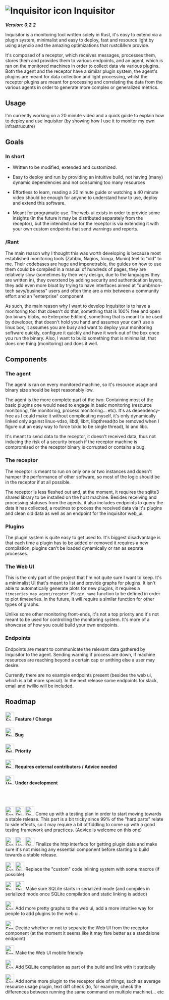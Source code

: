 # ![Inquisitor icon](https://i.imgur.com/3XZNDko.png) Inquisitor
**_Version: 0.2.2_**


Inquisitor is a monitoring tool written solely in Rust, it's easy to extend via a plugin system, minimalist and easy to deploy,
fast and resource light by using asyncio and the amazing optimizations that rustc&llvm provide.

It's composed of a receptor, which receives messages, processes them, stores them and provides them to various endpoints,
and an agent, which is ran on the monitored machines in order to collect data via various plugins. Both the agent and the receptor have a similar plugin system,
the agent's plugins are meant for data collection and light processing, whilst the receptor plugins are meant for processing and correlating the data from the
various agents in order to generate more complex or generalized metrics.


## Usage

I'm currently working on a 20 minute video and a quick guide to explain how to deploy and use inquisitor (by showing how I use it to monitor my own infrastrucutre)


## Goals

### In short

- Written to be modified, extended and customized.

- Easy to deploy and run by providing an intuitive build, not having (many) dynamic dependencies and not consuming too many resources

- Effortless to learn, reading a 20 minute guide or watching a 40 minute video should be enough for anyone to understand how to use, deploy and extend this software.

- Meant for programatic use. The web-ui exists in order to provide some insights (In the future it may be distributed separately from the receptor), but the
intended use for the receptor is via extending it with your own custom endpoints that send warnings and reports.

### /Rant

The main reason why I thought this was worth developing is because most established monitoring tools (Zabbix, Nagios, Icinga, Munin) feel to "old" to me. Their
codebases are huge and impenetrable, the guides on how to use them could be compiled in a manual of hundreds of pages, they are relatively slow (sometimes by
their very design, due to the languages they are written in), they overxtend by adding security and authentication layers, they add even more bloat by trying to have interfaces aimed at "dumb/non-tech savy/business" users and often time are a mix between a community effort and an "enterprise" component

As such, the main reason why I want to develop Inquisitor is to have a monitoring tool that doesn't do that, something that is 100% free and open (no binary blobs,
no Enterprise Edition), something that is meant to be used by developer, that doesn't hold you hand and assumes your can't use a linux box, it assumes you are busy and want to deploy your monitoring software quickly, configure it quickly and have it work out of the box once you run the binary. Also, I want to build something that is
minimalist, that does one thing (monitoring) and does it well.


## Components

### The agent

The agent is ran on every monitored machine, so it's resource usage and binary size should be kept reasonably low.

The agent is the more complete part of the two. Containing most of the basic plugins one would need to engage in basic monitoring (resource monitoring, file
monitoring, process monitoring... etc). It's as dependency-free as I could make it without complicating myself, it's only dynamically linked only against
linux-vdso, libdl, librt, libpthread(to be removed when I figure out an easy way to force tokio to be single thread), ld and libc.

It's meant to send data to the receptor, it doesn't received data, thus not inducing the risk of a security breach if the receptor machine is compromised or the
receptor binary is corrupted or contains a bug.


### The receptor

The receptor is meant to run on only one or two instances and doesn't hamper the performance of other software, so most of the logic should be in the receptor if
at all possible.

The receptor is less fleshed out and, at the moment, it requires the sqlite3 shared library to be installed on the host machine. Besides receiving and processing
statuses from the agents, it also includes endpoints to query the data it has collected, a routines to process the received data via it's plugins and clean old data
as well as an endpoint for the inquisitor web_ui.


### Plugins

The plugin system is quite easy to get used to. It's biggest disadvantage is that each time a plugin has to be added or removed it requires a new compilation,
plugins can't be loaded dynamically or ran as seprate processes.


### The Web UI

This is the only part of the project that I'm not quite sure I want to keep. It's a minimalist UI that's meant to list and provide graphs for plugins. It isn't
able to automatically generate plots for new plugins, it requires a `timeseries_map_agent/recptor_Plugin_name` function to be defined in order to plot timeseries.
In the future, it will require a similar function for other types of graphs.

Unlike some other monitoring front-ends, it's not a top priority and it's not meant to be used for controlling the monitoring system. It's more of a showcase of
how you could build your own endpoints.


### Endpoints

Endpoints are meant to communicate the relevant data gathered by Inquisitor to the agent. Sending warning if process are down, if machine resources are
reaching beyond a certain cap or anthing else a user may desire.

Currently there are no example endpoints present (besides the web ui, which is a bit more special). In the next release some endpoints for slack, email and twillio will be included.



## Roadmap

#### <a href="#"><img alt="Feature" src="https://i.imgur.com/onvKoVz.png" height="28" width="28"></a> Feature / Change
#### <a href="#"><img alt="Bug" src="https://i.imgur.com/umZtkC4.png" height="28" width="28"></a> Bug
#### <a href="#"><img alt="Priority" src="https://i.imgur.com/6ieSrzD.png" height="28" width="28"></a> Priority
#### <a href="#"><img alt="Requires external contributors" src="https://i.imgur.com/lmOki5V.png" height="28" width="28"></a> Requires external contributors / Advice needed
#### <a href="#"><img alt="Under development" src="https://i.imgur.com/iSXfnTb.png" height="28" width="28"></a> Under development




<br>
<br>

<a href="#"><img alt="Feature" src="https://i.imgur.com/onvKoVz.png" height="28" width="28"></a>
<a href="#"><img alt="Priority" src="https://i.imgur.com/6ieSrzD.png" height="28" width="28"></a>
<a href="#"><img alt="Requires external contributors" src="https://i.imgur.com/lmOki5V.png" height="28" width="28"></a>
Come up with a testing plan in order to start moving towards a stable release. This part is a bit tricky since 99% of the "hard parts" relate to side effects,
so it may require a bit of fiddling to come up with a good testing framework and practices. (Advice is welcome on this one)


<a href="#"><img alt="Feature" src="https://i.imgur.com/onvKoVz.png" height="28" width="28"></a>
<a href="#"><img alt="Under development" src="https://i.imgur.com/iSXfnTb.png" height="28" width="28"></a>
<a href="#"><img alt="Requires external contributors" src="https://i.imgur.com/lmOki5V.png" height="28" width="28"></a>
Finalize the http interface for getting plugin data and make sure it's not missing any essential component before starting to build towards a stable release.



<a href="#"><img alt="Feature" src="https://i.imgur.com/onvKoVz.png" height="28" width="28"></a>
<a href="#"><img alt="Priority" src="https://i.imgur.com/6ieSrzD.png" height="28" width="28"></a>
Replace the "custom" code inlining system with some macros (if possible).



<a href="#"><img alt="Bug" src="https://i.imgur.com/umZtkC4.png" height="28" width="28"></a>
<a href="#"><img alt="Priority" src="https://i.imgur.com/6ieSrzD.png" height="28" width="28"></a>
Make sure SQLite starts in serialized mode (and compiles in serialized mode once SQLite compilation and static linking is added)


<a href="#"><img alt="Feature" src="https://i.imgur.com/onvKoVz.png" height="28" width="28"></a>
Add more pretty graphs to the web ui, add a more intuitive way for people to add plugins to the web ui.


<a href="#"><img alt="Feature" src="https://i.imgur.com/onvKoVz.png" height="28" width="28"></a>
Decide whether or not to separate the Web UI from the receptor component (at the moment it seems like it may fare better as a standalone endpoint)

<a href="#"><img alt="Feature" src="https://i.imgur.com/onvKoVz.png" height="28" width="28"></a>
Make the Web UI mobile friendly


<a href="#"><img alt="Feature" src="https://i.imgur.com/onvKoVz.png" height="28" width="28"></a>
Add SQLite compilation as part of the build and link with it statically


<a href="#"><img alt="Feature" src="https://i.imgur.com/onvKoVz.png" height="28" width="28"></a>
Add some more plugin to the receptor side of things, such as average resource usage plugin, text diff check (to, for example, check the differences between running
    the same command on multiple machine)... etc
